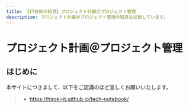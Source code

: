 ```yaml
---
title: 【IT技術の知見】プロジェクト計画＠プロジェクト管理
description: プロジェクト計画＠プロジェクト管理の知見を記録しています。
---
```


# プロジェクト計画＠プロジェクト管理

## はじめに

本サイトにつきまして、以下をご認識のほど宜しくお願いいたします。

> - https://hiroki-it.github.io/tech-notebook/

<br>
